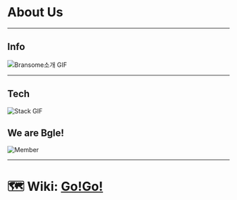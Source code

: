 # About Us

***
## Info
![Bransome소개 GIF]()
***

## Tech
![Stack GIF]()

## We are Bgle!
![Member]()
***

# :world_map: Wiki: [Go!Go!](https://github.com/codestates/Bransome-client/wiki)
